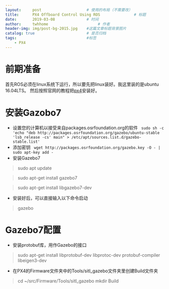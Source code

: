 ```yaml
---
layout:     post                    # 使用的布局（不需要改）
title:      PX4 Offboard Control Using ROS               # 标题 
date:       2019-03-08              # 时间
author:     twhhome                      # 作者
header-img: img/post-bg-2015.jpg    #这篇文章标题背景图片
catalog: true                       # 是否归档
tags:                               #标签
    - PX4
---
```


# 前期准备
首先ROS必须在linux系统下运行，所以要先把linux装好。我这里装的是ubuntu 16.04LTS。
然后按照官网的教程把[px4](https://dev.px4.io/en/setup/dev_env_linux_ubuntu.html)安装好。


# 安装Gazobo7
* 设置您的计算机以接受来自packages.osrfoundation.org的软件
` sudo sh -c 'echo "deb http://packages.osrfoundation.org/gazebo/ubuntu-stable 'lsb_release -cs' main" > /etc/apt/sources.list.d/gazebo-stable.list'`
* 添加密钥
` wget http://packages.osrfoundation.org/gazebo.key -O - | sudo apt-key add -`
* 安装Gazebo7
> sudo apt update

> sudo apt-get install gazebo7

> sudo apt-get install libgazebo7-dev
* 安装好后，可以直接输入以下命令启动
> gazebo


# Gazebo7配置
* 安装protobuf库，用作Gazebo的接口
> sudo apt-get install libprotobuf-dev libprotoc-dev protobuf-compiler libeigen3-dev
* 在PX4的Firmware文件夹中的Tools/sitl_gazebo文件夹里创建Build文件夹
> cd ~/src/Firmware/Tools/sitl_gazebo
> mkdir Build
